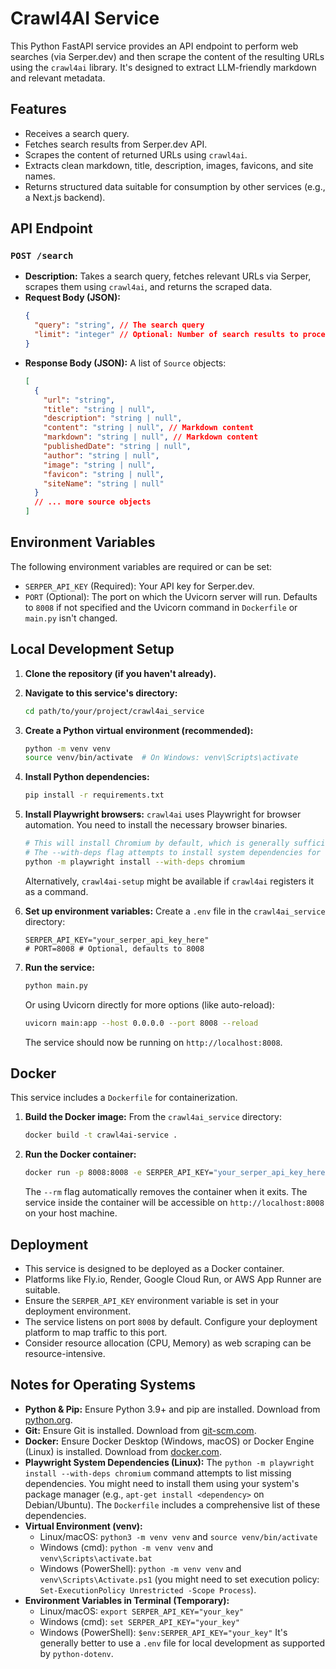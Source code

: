 # Crawl4AI Service

This Python FastAPI service provides an API endpoint to perform web searches (via Serper.dev) and then scrape the content of the resulting URLs using the `crawl4ai` library. It's designed to extract LLM-friendly markdown and relevant metadata.

## Features

-   Receives a search query.
-   Fetches search results from Serper.dev API.
-   Scrapes the content of returned URLs using `crawl4ai`.
-   Extracts clean markdown, title, description, images, favicons, and site names.
-   Returns structured data suitable for consumption by other services (e.g., a Next.js backend).

## API Endpoint

### `POST /search`

-   **Description:** Takes a search query, fetches relevant URLs via Serper, scrapes them using `crawl4ai`, and returns the scraped data.
-   **Request Body (JSON):**
    ```json
    {
      "query": "string", // The search query
      "limit": "integer" // Optional: Number of search results to process (defaults to 5 in main.py)
    }
    ```
-   **Response Body (JSON):**
    A list of `Source` objects:
    ```json
    [
      {
        "url": "string",
        "title": "string | null",
        "description": "string | null",
        "content": "string | null", // Markdown content
        "markdown": "string | null", // Markdown content
        "publishedDate": "string | null",
        "author": "string | null",
        "image": "string | null",
        "favicon": "string | null",
        "siteName": "string | null"
      }
      // ... more source objects
    ]
    ```

## Environment Variables

The following environment variables are required or can be set:

-   `SERPER_API_KEY` (Required): Your API key for Serper.dev.
-   `PORT` (Optional): The port on which the Uvicorn server will run. Defaults to `8008` if not specified and the Uvicorn command in `Dockerfile` or `main.py` isn't changed.

## Local Development Setup

1.  **Clone the repository (if you haven't already).**
2.  **Navigate to this service's directory:**
    ```bash
    cd path/to/your/project/crawl4ai_service
    ```
3.  **Create a Python virtual environment (recommended):**
    ```bash
    python -m venv venv
    source venv/bin/activate  # On Windows: venv\Scripts\activate
    ```
4.  **Install Python dependencies:**
    ```bash
    pip install -r requirements.txt
    ```
5.  **Install Playwright browsers:**
    `crawl4ai` uses Playwright for browser automation. You need to install the necessary browser binaries.
    ```bash
    # This will install Chromium by default, which is generally sufficient.
    # The --with-deps flag attempts to install system dependencies for Linux.
    python -m playwright install --with-deps chromium
    ```
    Alternatively, `crawl4ai-setup` might be available if `crawl4ai` registers it as a command.

6.  **Set up environment variables:**
    Create a `.env` file in the `crawl4ai_service` directory:
    ```env
    SERPER_API_KEY="your_serper_api_key_here"
    # PORT=8008 # Optional, defaults to 8008
    ```
7.  **Run the service:**
    ```bash
    python main.py
    ```
    Or using Uvicorn directly for more options (like auto-reload):
    ```bash
    uvicorn main:app --host 0.0.0.0 --port 8008 --reload
    ```
    The service should now be running on `http://localhost:8008`.

## Docker

This service includes a `Dockerfile` for containerization.

1.  **Build the Docker image:**
    From the `crawl4ai_service` directory:
    ```bash
    docker build -t crawl4ai-service .
    ```
2.  **Run the Docker container:**
    ```bash
    docker run -p 8008:8008 -e SERPER_API_KEY="your_serper_api_key_here" --rm crawl4ai-service
    ```
    The `--rm` flag automatically removes the container when it exits.
    The service inside the container will be accessible on `http://localhost:8008` on your host machine.

## Deployment

-   This service is designed to be deployed as a Docker container.
-   Platforms like Fly.io, Render, Google Cloud Run, or AWS App Runner are suitable.
-   Ensure the `SERPER_API_KEY` environment variable is set in your deployment environment.
-   The service listens on port `8008` by default. Configure your deployment platform to map traffic to this port.
-   Consider resource allocation (CPU, Memory) as web scraping can be resource-intensive.

## Notes for Operating Systems

-   **Python & Pip:** Ensure Python 3.9+ and pip are installed. Download from [python.org](https://python.org).
-   **Git:** Ensure Git is installed. Download from [git-scm.com](https://git-scm.com).
-   **Docker:** Ensure Docker Desktop (Windows, macOS) or Docker Engine (Linux) is installed. Download from [docker.com](https://www.docker.com).
-   **Playwright System Dependencies (Linux):** The `python -m playwright install --with-deps chromium` command attempts to list missing dependencies. You might need to install them using your system's package manager (e.g., `apt-get install <dependency>` on Debian/Ubuntu). The `Dockerfile` includes a comprehensive list of these dependencies.
-   **Virtual Environment (venv):**
    -   Linux/macOS: `python3 -m venv venv` and `source venv/bin/activate`
    -   Windows (cmd): `python -m venv venv` and `venv\Scripts\activate.bat`
    -   Windows (PowerShell): `python -m venv venv` and `venv\Scripts\Activate.ps1` (you might need to set execution policy: `Set-ExecutionPolicy Unrestricted -Scope Process`).
-   **Environment Variables in Terminal (Temporary):**
    -   Linux/macOS: `export SERPER_API_KEY="your_key"`
    -   Windows (cmd): `set SERPER_API_KEY="your_key"`
    -   Windows (PowerShell): `$env:SERPER_API_KEY="your_key"`
    It's generally better to use a `.env` file for local development as supported by `python-dotenv`.
```
